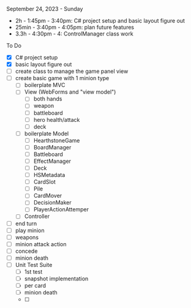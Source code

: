 

September 24, 2023 - Sunday

- 2h - 1:45pm - 3:40pm: C# project setup and basic layout figure out
- 25min - 3:40pm - 4:05pm: plan future features
- 3.3h - 4:30pm - 4: ControlManager class work





To Do

- [x] C# project setup
- [x] basic layout figure out
- [ ] create class to manage the game panel view
- [ ] create basic game with 1 minion type
  - [ ] boilerplate MVC
  - [ ] View (WebForms and "view model")
    - [ ] both hands
    - [ ] weapon
    - [ ] battleboard
    - [ ] hero health/attack
    - [ ] deck
  - [ ] boilerplate Model
    - [ ] HearthstoneGame
    - [ ] BoardManager
    - [ ] Battleboard
    - [ ] EffectManager
    - [ ] Deck
    - [ ] HSMetadata
    - [ ] CardSlot
    - [ ] Pile
    - [ ] CardMover
    - [ ] DecisionMaker
    - [ ] PlayerActionAttemper
  - [ ] Controller
- [ ] end turn
- [ ] play minion
- [ ] weapons
- [ ] minion attack action
- [ ] concede
- [ ] minion death
- [ ] Unit Test Suite
  - [ ] 1st test
  - [ ] snapshot implementation
  - [ ] per card
  - [ ] minion death
  - [ ] 
